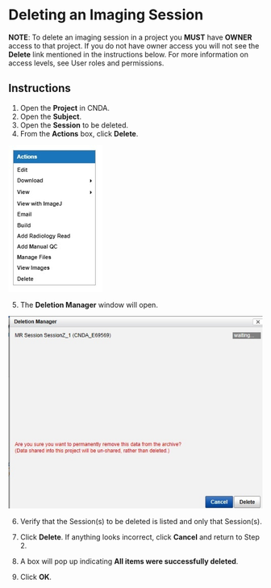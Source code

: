 # Deleting an Imaging Session

**NOTE**: To delete an imaging session in a project you **MUST** have **OWNER** access to that project. If you do not have owner access you will not see the **Delete** link mentioned in the instructions below. For more information on access levels, see User roles and permissions.

## **Instructions**
1. Open the **Project** in CNDA.
2. Open the **Subject**.
3. Open the **Session** to be deleted.
4. From the **Actions** box, click **Delete**.

![action box](images/DelSess1.jpg)

5. The **Deletion Manager** window will open.

![delete manager](images/DelSess2.jpg)

6. Verify that the Session(s) to be deleted is listed and only that Session(s).
   
7. Click **Delete**. If anything looks incorrect, click **Cancel** and return to Step 2.
   
8. A box will pop up indicating **All items were successfully deleted**.
   
9. Click **OK**.
